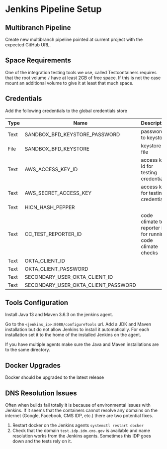 # Jenkins Pipeline Setup

## Multibranch Pipeline

Create new multibranch pipeline pointed at current project with the expected GitHub URL.

## Space Requirements

One of the integration testing tools we use, called Testcontainers requires that the 
root volume `/` have at least 2GB of free space. If this is not the case mount an additional
volume to give it at least that much space.

## Credentials

Add the following credentials to the global credentials store

| Type | Name | Description
| ----- | ----- | ------ |
| Text | SANDBOX_BFD_KEYSTORE_PASSWORD | password to keystore
| File | SANDBOX_BFD_KEYSTORE | keystore file
| Text | AWS_ACCESS_KEY_ID | access key id for testing credentials
| Text | AWS_SECRET_ACCESS_KEY | access key for testing credentials
| Text | HICN_HASH_PEPPER | 
| Text | CC_TEST_REPORTER_ID | code climate test reporter id for running code climate checks
| Text | OKTA_CLIENT_ID | 
| Text | OKTA_CLIENT_PASSWORD | 
| Text | SECONDARY_USER_OKTA_CLIENT_ID | 
| Text | SECONDARY_USER_OKTA_CLIENT_PASSWORD | 


## Tools Configuration

Install Java 13 and Maven 3.6.3 on the jenkins agent.

Go to the `<jenkins_ip>:8080/configureTools` url. Add a JDK and Maven installation
but do not allow Jenkins to install it automatically. For each installation set it to the home of the
installed Jenkins on the agent.

If you have multiple agents make sure the Java and Maven installations are to the same directory.

## Docker Upgrades

Docker should be upgraded to the latest release

## DNS Resolution Issues

Often when builds fail totally it is because of environmental issues with Jenkins. If it seems that the containers
cannot resolve any domains on the internet (Google, Facebook, CMS IDP, etc.) there are two potential fixes.

1) Restart docker on the Jenkins agents `systemctl restart docker`
2) Check that the domain `test.idp.idm.cms.gov` is available and name resolution works from the Jenkins agents. Sometimes
this IDP goes down and the tests rely on it.


